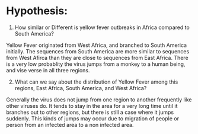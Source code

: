 # Hypothesis:

1. How similar or Different is yellow fever outbreaks in Africa compared to South America?

Yellow Fever originated from West Africa, and branched to South America initially. The sequences from South America are more similar to sequences from West Afirca than they are close to sequences from East Africa. There is a very low probablity the virus jumps from a monkey to a human being, and vise verse in all three regions.

2. What can we say about the distribution of Yellow Fever among this regions, East Africa, South America, and West Africa?

Generally the virus does not jump from one region to another frequently like other viruses do. It tends to stay in the area for a very long time until it branches out to other regions, but there is still a case where it jumps suddenly. This kinds of  jumps may occur due to migration of people or person from an infected area to a non infected area.



